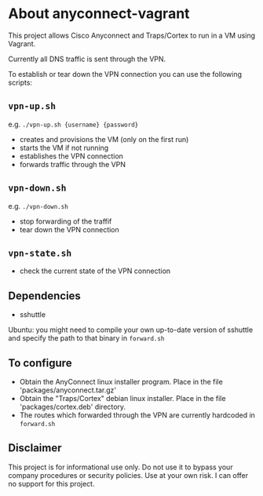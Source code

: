 # About anyconnect-vagrant
This project allows Cisco Anyconnect and Traps/Cortex to run in a VM using Vagrant. 

Currently all DNS traffic is sent through the VPN.

To establish or tear down the VPN connection you can use the following scripts:

## `vpn-up.sh`

e.g. `./vpn-up.sh {username} {password}`

* creates and provisions the VM (only on the first run)
* starts the VM if not running
* establishes the VPN connection
* forwards traffic through the VPN

## `vpn-down.sh`

e.g. `./vpn-down.sh`

* stop forwarding of the traffif
* tear down the VPN connection

## `vpn-state.sh`

* check the current state of the VPN connection

## Dependencies

* sshuttle

Ubuntu: you might need to compile your own up-to-date version of sshuttle and specify the path to that binary 
in `forward.sh`

## To configure

* Obtain the AnyConnect linux installer program. Place in the file 'packages/anyconnect.tar.gz'
* Obtain the "Traps/Cortex" debian linux installer. Place in the file 'packages/cortex.deb' directory. 
* The routes which forwarded through the VPN are currently hardcoded in `forward.sh`

## Disclaimer

This project is for informational use only. Do not use it to bypass your company procedures or security policies. 
Use at your own risk. I can offer no support for this project. 
